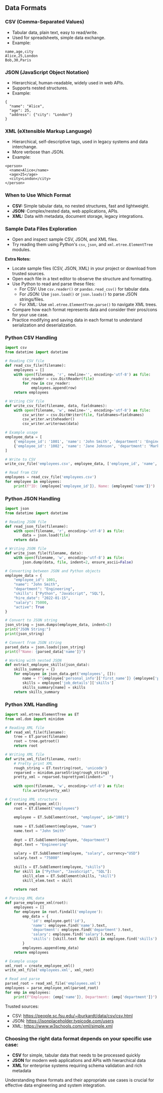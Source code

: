 ## Data Formats

### CSV (Comma-Separated Values)
- Tabular data, plain text, easy to read/write.
- Used for spreadsheets, simple data exchange.
- Example:
```
name,age,city
Alice,25,London
Bob,30,Paris
```

### JSON (JavaScript Object Notation)
- Hierarchical, human-readable, widely used in web APIs.
- Supports nested structures.
- Example:
```
{
  "name": "Alice",
  "age": 25,
  "address": {"city": "London"}
}
```

### XML (eXtensible Markup Language)
- Hierarchical, self-descriptive tags, used in legacy systems and data interchange.
- More verbose than JSON.
- Example:
```
<person>
  <name>Alice</name>
  <age>25</age>
  <city>London</city>
</person>
```

### When to Use Which Format
- **CSV:** Simple tabular data, no nested structures, fast and lightweight.
- **JSON:** Complex/nested data, web applications, APIs.
- **XML:** Data with metadata, document storage, legacy integrations.

### Sample Data Files Exploration
- Open and inspect sample CSV, JSON, and XML files.
- Try reading them using Python's `csv`, `json`, and `xml.etree.ElementTree` modules.


**Extra Notes:**
- Locate sample files (CSV, JSON, XML) in your project or download from trusted sources.
- Open each file in a text editor to observe the structure and formatting.
- Use Python to read and parse these files:
    - For CSV: Use `csv.reader()` or `pandas.read_csv()` for tabular data.
    - For JSON: Use `json.load()` or `json.loads()` to parse JSON strings/files.
    - For XML: Use `xml.etree.ElementTree.parse()` to navigate XML trees.
- Compare how each format represents data and consider their pros/cons for your use case.
- Practice modifying and saving data in each format to understand serialization and deserialization.

### Python CSV Handling
```python
import csv
from datetime import datetime

# Reading CSV file
def read_csv_file(filename):
    employees = []
    with open(filename, 'r', newline='', encoding='utf-8') as file:
        csv_reader = csv.DictReader(file)
        for row in csv_reader:
            employees.append(row)
    return employees

# Writing CSV file
def write_csv_file(filename, data, fieldnames):
    with open(filename, 'w', newline='', encoding='utf-8') as file:
        csv_writer = csv.DictWriter(file, fieldnames=fieldnames)
        csv_writer.writeheader()
        csv_writer.writerows(data)

# Example usage
employee_data = [
    {'employee_id': '1001', 'name': 'John Smith', 'department': 'Engineering', 'salary': '75000'},
    {'employee_id': '1002', 'name': 'Jane Johnson', 'department': 'Marketing', 'salary': '65000'}
]

# Write to CSV
write_csv_file('employees.csv', employee_data, ['employee_id', 'name', 'department', 'salary'])

# Read from CSV
employees = read_csv_file('employees.csv')
for employee in employees:
    print(f"ID: {employee['employee_id']}, Name: {employee['name']}")
```

### Python JSON Handling
```python
import json
from datetime import datetime

# Reading JSON file
def read_json_file(filename):
    with open(filename, 'r', encoding='utf-8') as file:
        data = json.load(file)
    return data

# Writing JSON file
def write_json_file(filename, data):
    with open(filename, 'w', encoding='utf-8') as file:
        json.dump(data, file, indent=2, ensure_ascii=False)

# Converting between JSON and Python objects
employee_data = {
    "employee_id": 1001,
    "name": "John Smith",
    "department": "Engineering",
    "skills": ["Python", "JavaScript", "SQL"],
    "hire_date": "2022-01-15",
    "salary": 75000,
    "active": True
}

# Convert to JSON string
json_string = json.dumps(employee_data, indent=2)
print("JSON String:")
print(json_string)

# Convert from JSON string
parsed_data = json.loads(json_string)
print(f"Name: {parsed_data['name']}")

# Working with nested JSON
def extract_employee_skills(json_data):
    skills_summary = {}
    for employee in json_data.get('employees', []):
        name = f"{employee['personal_info']['first_name']} {employee['personal_info']['last_name']}"
        skills = employee['job_details']['skills']
        skills_summary[name] = skills
    return skills_summary
```


### Python XML Handling
```python
import xml.etree.ElementTree as ET
from xml.dom import minidom

# Reading XML file
def read_xml_file(filename):
    tree = ET.parse(filename)
    root = tree.getroot()
    return root

# Writing XML file
def write_xml_file(filename, root):
    # Pretty print XML
    rough_string = ET.tostring(root, 'unicode')
    reparsed = minidom.parseString(rough_string)
    pretty_xml = reparsed.toprettyxml(indent="  ")
    
    with open(filename, 'w', encoding='utf-8') as file:
        file.write(pretty_xml)

# Creating XML structure
def create_employee_xml():
    root = ET.Element("employees")
    
    employee = ET.SubElement(root, "employee", id="1001")
    
    name = ET.SubElement(employee, "name")
    name.text = "John Smith"
    
    dept = ET.SubElement(employee, "department")
    dept.text = "Engineering"
    
    salary = ET.SubElement(employee, "salary", currency="USD")
    salary.text = "75000"
    
    skills = ET.SubElement(employee, "skills")
    for skill in ["Python", "JavaScript", "SQL"]:
        skill_elem = ET.SubElement(skills, "skill")
        skill_elem.text = skill
    
    return root

# Parsing XML data
def parse_employee_xml(root):
    employees = []
    for employee in root.findall('employee'):
        emp_data = {
            'id': employee.get('id'),
            'name': employee.find('name').text,
            'department': employee.find('department').text,
            'salary': employee.find('salary').text,
            'skills': [skill.text for skill in employee.find('skills').findall('skill')]
        }
        employees.append(emp_data)
    return employees

# Example usage
xml_root = create_employee_xml()
write_xml_file('employees.xml', xml_root)

# Read and parse
parsed_root = read_xml_file('employees.xml')
employees = parse_employee_xml(parsed_root)
for emp in employees:
    print(f"Employee: {emp['name']}, Department: {emp['department']}")
```

Trusted sources:
   - CSV: https://people.sc.fsu.edu/~jburkardt/data/csv/csv.html
   - JSON: https://jsonplaceholder.typicode.com/users
   - XML: https://www.w3schools.com/xml/simple.xml

### Choosing the right data format depends on your specific use case:

- **CSV** for simple, tabular data that needs to be processed quickly
- **JSON** for modern web applications and APIs with hierarchical data
- **XML** for enterprise systems requiring schema validation and rich metadata

Understanding these formats and their appropriate use cases is crucial for effective data engineering and system integration.